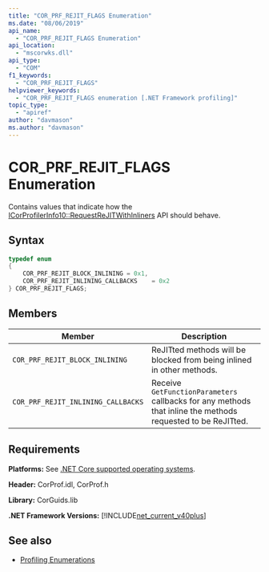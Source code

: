 ```yaml
---
title: "COR_PRF_REJIT_FLAGS Enumeration"
ms.date: "08/06/2019"
api_name: 
  - "COR_PRF_REJIT_FLAGS Enumeration"
api_location: 
  - "mscorwks.dll"
api_type: 
  - "COM"
f1_keywords: 
  - "COR_PRF_REJIT_FLAGS"
helpviewer_keywords: 
  - "COR_PRF_REJIT_FLAGS enumeration [.NET Framework profiling]"
topic_type: 
  - "apiref"
author: "davmason"
ms.author: "davmason"
---
```

# COR_PRF_REJIT_FLAGS Enumeration
Contains values that indicate how the [ICorProfilerInfo10::RequestReJITWithInliners](../../../../docs/framework/unmanaged-api/profiling/icorprofilerinfo10-requestrejitwithinliners-method.md) API should behave.  
  
## Syntax  
  
```cpp  
typedef enum  
{      
    COR_PRF_REJIT_BLOCK_INLINING = 0x1,
    COR_PRF_REJIT_INLINING_CALLBACKS    = 0x2
} COR_PRF_REJIT_FLAGS;  
```  
  
## Members  
  
|Member|Description|  
|------------|-----------------|  
|`COR_PRF_REJIT_BLOCK_INLINING`| ReJITted methods will be blocked from being inlined in other methods. |  
|`COR_PRF_REJIT_INLINING_CALLBACKS`| Receive `GetFunctionParameters` callbacks for any methods that inline the methods requested to be ReJITted. |  

## Requirements  
 **Platforms:** See [.NET Core supported operating systems](../../../core/windows-prerequisites.md.md#net-core-supported-operating-systems).  
  
 **Header:** CorProf.idl, CorProf.h  
  
 **Library:** CorGuids.lib  
  
 **.NET Framework Versions:** [!INCLUDE[net_current_v40plus](../../../../includes/net-current-v40plus-md.md)]  
  
## See also

- [Profiling Enumerations](../../../../docs/framework/unmanaged-api/profiling/profiling-enumerations.md)
